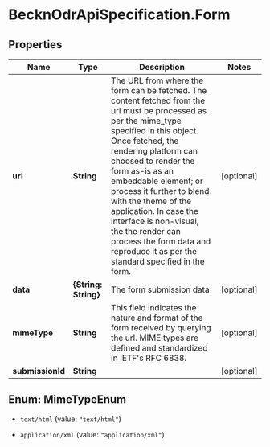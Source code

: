 # BecknOdrApiSpecification.Form

## Properties

Name | Type | Description | Notes
------------ | ------------- | ------------- | -------------
**url** | **String** | The URL from where the form can be fetched. The content fetched from the url must be processed as per the mime_type specified in this object. Once fetched, the rendering platform can choosed to render the form as-is as an embeddable element; or process it further to blend with the theme of the application. In case the interface is non-visual, the the render can process the form data and reproduce it as per the standard specified in the form. | [optional] 
**data** | **{String: String}** | The form submission data | [optional] 
**mimeType** | **String** | This field indicates the nature and format of the form received by querying the url. MIME types are defined and standardized in IETF&#39;s RFC 6838. | [optional] 
**submissionId** | **String** |  | [optional] 



## Enum: MimeTypeEnum


* `text/html` (value: `"text/html"`)

* `application/xml` (value: `"application/xml"`)




